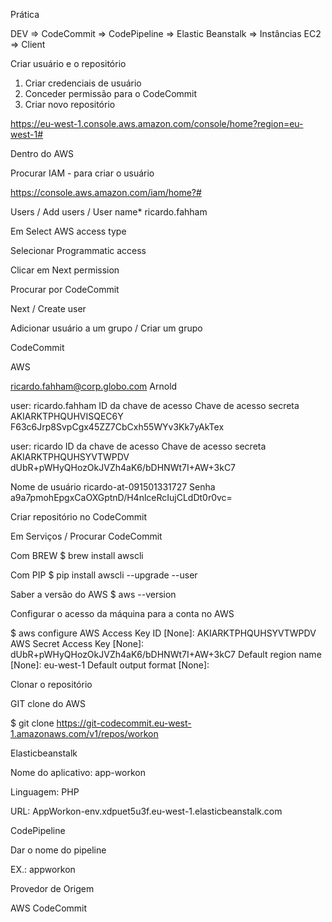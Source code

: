 Prática

DEV => CodeCommit => CodePipeline => Elastic Beanstalk => Instâncias EC2 => Client



Criar usuário e o repositório

1. Criar credenciais de usuário
2. Conceder permissão para o CodeCommit
3. Criar novo repositório

https://eu-west-1.console.aws.amazon.com/console/home?region=eu-west-1#

Dentro do AWS

Procurar IAM - para criar o usuário

https://console.aws.amazon.com/iam/home?#

Users / Add users / User name* ricardo.fahham

Em Select AWS access type

Selecionar Programmatic access

Clicar em Next permission

Procurar por CodeCommit

Next / Create user

Adicionar usuário a um grupo / Criar um grupo

CodeCommit

AWS

ricardo.fahham@corp.globo.com
Arnold


user: ricardo.fahham
ID da chave de acesso     Chave de acesso secreta
AKIARKTPHQUHVISQEC6Y      F63c6Jrp8SvpCgx45ZZ7CbCxh55WYv3Kk7yAkTex


user: ricardo
ID da chave de acesso     Chave de acesso secreta
AKIARKTPHQUHSYVTWPDV      dUbR+pWHyQHozOkJVZh4aK6/bDHNWt7I+AW+3kC7


Nome de usuário
ricardo-at-091501331727
Senha
a9a7pmohEpgxCaOXGptnD/H4nlceRcIujCLdDt0r0vc=


Criar repositório no CodeCommit

Em Serviços / Procurar CodeCommit

Com BREW
$ brew install awscli

Com PIP
$ pip install awscli --upgrade --user

Saber a versão do AWS
$ aws --version


Configurar o acesso da máquina para a conta no AWS

$ aws configure
AWS Access Key ID [None]: AKIARKTPHQUHSYVTWPDV
AWS Secret Access Key [None]: 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
Default region name [None]: eu-west-1
Default output format [None]:


Clonar o repositório

GIT clone do AWS

$ git clone https://git-codecommit.eu-west-1.amazonaws.com/v1/repos/workon



Elasticbeanstalk

Nome do aplicativo: app-workon

Linguagem: PHP

URL: AppWorkon-env.xdpuet5u3f.eu-west-1.elasticbeanstalk.com

CodePipeline

Dar o nome do pipeline

EX.: appworkon

Provedor de Origem

AWS CodeCommit




